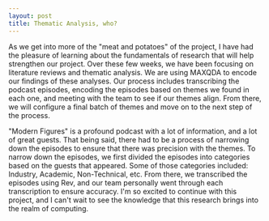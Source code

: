 ```yaml
---
layout: post
title: Thematic Analysis, who?
---
```


As we get into more of the "meat and potatoes" of the project, I have had the pleasure of learning about the fundamentals of research that will help strengthen our project. Over these few weeks, we have been focusing on literature reviews and thematic analysis. We are using MAXQDA to encode our findings of these analyses. Our process includes transcribing the podcast episodes, encoding the episodes based on themes we found in each one, and meeting with the team to see if our themes align. From there, we will configure a final batch of themes and move on to the next step of the process. 

"Modern Figures" is a profound podcast with a lot of information, and a lot of great guests. That being said, there had to be a process of narrowing down the episodes to ensure that there was precision with the themes. To narrow down the episodes, we first divided the episodes into categories based on the guests that appeared. Some of those categories included: Industry, Academic, Non-Technical, etc. From there, we transcribed the episodes using Rev, and our team personally went through each transcription to ensure accuracy. I'm so excited to continue with this project, and I can't wait to see the knowledge that this research brings into the realm of computing. 
